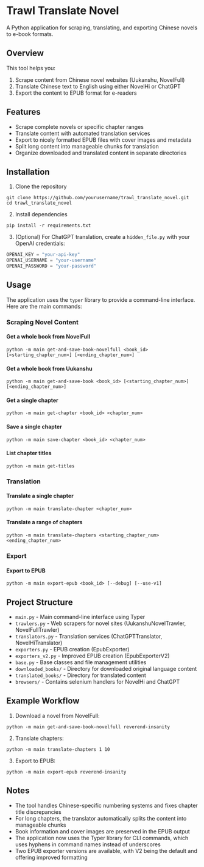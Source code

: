 # Trawl Translate Novel

A Python application for scraping, translating, and exporting Chinese novels to e-book formats.

## Overview

This tool helps you:
1. Scrape content from Chinese novel websites (Uukanshu, NovelFull)
2. Translate Chinese text to English using either NovelHi or ChatGPT
3. Export the content to EPUB format for e-readers

## Features

- Scrape complete novels or specific chapter ranges
- Translate content with automated translation services
- Export to nicely formatted EPUB files with cover images and metadata
- Split long content into manageable chunks for translation
- Organize downloaded and translated content in separate directories

## Installation

1. Clone the repository
```
git clone https://github.com/yourusername/trawl_translate_novel.git
cd trawl_translate_novel
```

2. Install dependencies
```
pip install -r requirements.txt
```

3. (Optional) For ChatGPT translation, create a `hidden_file.py` with your OpenAI credentials:
```python
OPENAI_KEY = "your-api-key"
OPENAI_USERNAME = "your-username"
OPENAI_PASSWORD = "your-password"
```

## Usage

The application uses the `typer` library to provide a command-line interface. Here are the main commands:

### Scraping Novel Content

#### Get a whole book from NovelFull
```
python -m main get-and-save-book-novelfull <book_id> [<starting_chapter_num>] [<ending_chapter_num>]
```

#### Get a whole book from Uukanshu
```
python -m main get-and-save-book <book_id> [<starting_chapter_num>] [<ending_chapter_num>]
```

#### Get a single chapter
```
python -m main get-chapter <book_id> <chapter_num>
```

#### Save a single chapter
```
python -m main save-chapter <book_id> <chapter_num>
```

#### List chapter titles
```
python -m main get-titles
```

### Translation

#### Translate a single chapter
```
python -m main translate-chapter <chapter_num>
```

#### Translate a range of chapters
```
python -m main translate-chapters <starting_chapter_num> <ending_chapter_num>
```

### Export

#### Export to EPUB
```
python -m main export-epub <book_id> [--debug] [--use-v1]
```

## Project Structure

- `main.py` - Main command-line interface using Typer
- `trawlers.py` - Web scrapers for novel sites (UukanshuNovelTrawler, NovelFullTrawler)
- `translators.py` - Translation services (ChatGPTTranslator, NovelHiTranslator)
- `exporters.py` - EPUB creation (EpubExporter)
- `exporters_v2.py` - Improved EPUB creation (EpubExporterV2)
- `base.py` - Base classes and file management utilities
- `downloaded_books/` - Directory for downloaded original language content
- `translated_books/` - Directory for translated content
- `browsers/` - Contains selenium handlers for NovelHi and ChatGPT

## Example Workflow

1. Download a novel from NovelFull:
```
python -m main get-and-save-book-novelfull reverend-insanity
```

2. Translate chapters:
```
python -m main translate-chapters 1 10
```

3. Export to EPUB:
```
python -m main export-epub reverend-insanity
```

## Notes

- The tool handles Chinese-specific numbering systems and fixes chapter title discrepancies
- For long chapters, the translator automatically splits the content into manageable chunks
- Book information and cover images are preserved in the EPUB output
- The application now uses the Typer library for CLI commands, which uses hyphens in command names instead of underscores
- Two EPUB exporter versions are available, with V2 being the default and offering improved formatting
